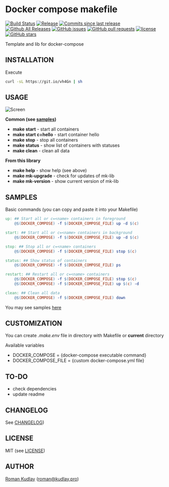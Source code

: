 Docker compose makefile
=======================

[![Build Status](https://travis-ci.org/krom/docker-compose-makefile.svg?branch=master)](https://travis-ci.org/krom/docker-compose-makefile)
[![Release](https://img.shields.io/github/release/krom/docker-compose-makefile.svg)](https://github.com/krom/docker-compose-makefile/releases/latest)
[![Commits since last release](https://img.shields.io/github/commits-since/krom/docker-compose-makefile/latest.svg)](https://github.com/krom/docker-compose-makefile/commits/master)
[![Github All Releases](https://img.shields.io/github/downloads/krom/docker-compose-makefile/total.svg)](https://github.com/krom/docker-compose-makefile)
[![GitHub issues](https://img.shields.io/github/issues/krom/docker-compose-makefile.svg)](https://github.com/krom/docker-compose-makefile/issues)
[![GitHub pull requests](https://img.shields.io/github/issues-pr/krom/docker-compose-makefile.svg)](https://github.com/krom/docker-compose-makefile/pulls)
[![license](https://img.shields.io/github/license/krom/docker-compose-makefile.svg)](https://github.com/krom/docker-compose-makefile/blob/master/LICENSE)
[![GitHub stars](https://img.shields.io/github/stars/krom/docker-compose-makefile.svg?style=social&label=Stars)](https://github.com/krom/docker-compose-makefile/stargazers)

Template and lib for docker-compose

INSTALLATION
------------
Execute
```bash
curl -sL https://git.io/vh4Gn | sh
```

USAGE
-----

![Screen](https://raw.githubusercontent.com/krom/docker-compose-makefile/master/docs/screencast.gif)

**Common (see [samples](https://github.com/krom/docker-compose-makefile/tree/master/samples))**
- **make start** - start all containers
- **make start c=hello** - start container hello
- **make stop** - stop all containers
- **make status** - show list of containers with statuses
- **make clean** - clean all data

**From this library**
- **make help** - show help (see above)
- **make mk-upgrade** - check for updates of mk-lib
- **make mk-version** - show current version of mk-lib

SAMPLES
-------

Basic commands (you can copy and paste it into your Makefile)

```makefile
up: ## Start all or c=<name> containers in foreground
	@$(DOCKER_COMPOSE) -f $(DOCKER_COMPOSE_FILE) up -d $(c)

start: ## Start all or c=<name> containers in background
	@$(DOCKER_COMPOSE) -f $(DOCKER_COMPOSE_FILE) up -d $(c)

stop: ## Stop all or c=<name> containers
	@$(DOCKER_COMPOSE) -f $(DOCKER_COMPOSE_FILE) stop $(c)

status: ## Show status of containers
	@$(DOCKER_COMPOSE) -f $(DOCKER_COMPOSE_FILE) ps

restart: ## Restart all or c=<name> containers
	@$(DOCKER_COMPOSE) -f $(DOCKER_COMPOSE_FILE) stop $(c)
	@$(DOCKER_COMPOSE) -f $(DOCKER_COMPOSE_FILE) up $(c) -d

clean: ## Clean all data
	@$(DOCKER_COMPOSE) -f $(DOCKER_COMPOSE_FILE) down
```
You may see samples [here](https://github.com/krom/docker-compose-makefile/tree/master/samples)

CUSTOMIZATION
-------------
You can create _.make.env_ file in directory with Makefile or **current** directory

Available variables

* DOCKER_COMPOSE = {docker-compose executable command}
* DOCKER_COMPOSE_FILE = {custom docker-compose.yml file}

TO-DO
-----

- check dependencies
- update readme

CHANGELOG
---------

See [CHANGELOG](CHANGELOG.md))

LICENSE
-------

MIT (see [LICENSE](LICENSE))

AUTHOR
------

[Roman Kudlay](http://roman.kudlay.pro) ([roman@kudlay.pro](mailto:roman@kudlay.pro))
